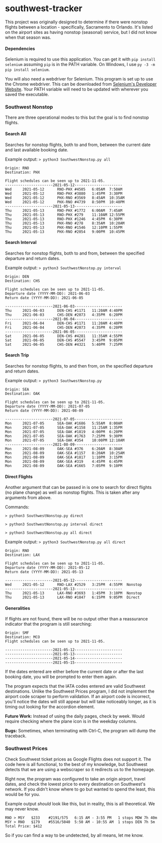 # southwest-tracker

This project was originally designed to determine if there were nonstop flights between a location - specifically, Sacramento to Orlando. It's listed on the airport sites as having nonstop (seasonal) service, but I did not know when that season was.

#### Dependencies

Selenium is required to use this application. You can get it with
`pip install selenium`
assuming `pip` is in the PATH variable. On Windows, I use `py -3 -m pip install selenium`.

You will also need a webdriver for Selenium. This program is set up to use the Chrome webdriver. This can be downloaded from [Selenium's Developer Website](https://www.selenium.dev/documentation/en/webdriver/driver_requirements/#quick-reference). Your PATH variable will need to be updated with wherever you saved the executable.

### Southwest Nonstop
There are three operational modes to this but the goal is to find nonstop flights.

#### Search All
Searches for nonstop flights, both to and from, between the current date and last available booking date.

Example output:
`> python3 SouthwestNonstop.py all`
```
Origin: RNO
Destination: PHX

Flight schedules can be seen up to 2021-11-05.
----------------------2021-05-12----------------------
Wed     2021-05-12      RNO-PHX #4505   6:05AM  7:50AM
Wed     2021-05-12      RNO-PHX #3880   1:45PM  3:30PM
Wed     2021-05-12      PHX-RNO #3569   8:45AM  10:35AM
Wed     2021-05-12      PHX-RNO #4739   8:50PM  10:40PM
----------------------2021-05-13----------------------
Thu     2021-05-13      RNO-PHX #1772   6:00AM  7:45AM
Thu     2021-05-13      RNO-PHX #279    11:10AM 12:55PM
Thu     2021-05-13      RNO-PHX #1246   4:45PM  6:30PM
Thu     2021-05-13      PHX-RNO #278    8:35AM  10:20AM
Thu     2021-05-13      PHX-RNO #1546   12:10PM 1:55PM
Thu     2021-05-13      PHX-RNO #2054   9:00PM  10:45PM
```

#### Search Interval
Searches for nonstop flights, both to and from, between the specified departure and return dates.

Example output:
`> python3 SouthwestNonstop.py interval`
```
Origin: DEN
Destination: CHS

Flight schedules can be seen up to 2021-11-05.
Departure date (YYYY-MM-DD): 2021-06-03
Return date (YYYY-MM-DD): 2021-06-05

----------------------2021-06-03----------------------
Thu     2021-06-03      DEN-CHS #1171   11:20AM 4:40PM
Thu     2021-06-03      CHS-DEN #2073   4:35PM  6:20PM
----------------------2021-06-04----------------------
Fri     2021-06-04      DEN-CHS #1171   11:20AM 4:40PM
Fri     2021-06-04      CHS-DEN #2073   4:35PM  6:20PM
----------------------2021-06-05----------------------
Sat     2021-06-05      DEN-CHS #4281   11:35AM 4:55PM
Sat     2021-06-05      DEN-CHS #5547   3:45PM  9:05PM
Sat     2021-06-05      CHS-DEN #4321   5:40PM  7:25PM
```

#### Search Trip
Searches for nonstop flights, to and then from, on the specified departure and return dates.

Example output:
`> python3 SouthwestNonstop.py`
```
Origin: SEA
Destination: OAK

Flight schedules can be seen up to 2021-11-05.
Departure date (YYYY-MM-DD): 2021-07-05
Return date (YYYY-MM-DD): 2021-08-09

----------------------2021-07-05----------------------
Mon     2021-07-05      SEA-OAK #1686   5:55AM  8:00AM
Mon     2021-07-05      SEA-OAK #1158   11:25AM 1:35PM
Mon     2021-07-05      SEA-OAK #1819   4:00PM  6:20PM
Mon     2021-07-05      SEA-OAK #1763   7:25PM  9:30PM
Mon     2021-07-05      SEA-OAK #354    10:00PM 12:10AM
----------------------2021-08-09----------------------
Mon     2021-08-09      OAK-SEA #376    6:20AM  8:30AM
Mon     2021-08-09      OAK-SEA #1157   8:20AM  10:25AM
Mon     2021-08-09      OAK-SEA #1817   1:10PM  3:15PM
Mon     2021-08-09      OAK-SEA #319    4:45PM  6:45PM
Mon     2021-08-09      OAK-SEA #1665   7:05PM  9:10PM
```

#### Direct Flights
Another argument that can be passed in is one to search for direct flights (no plane change) as well as nonstop flights. This is taken after any arguments from above.

Commands:

`> python3 SouthwestNonstop.py direct`

`> python3 SouthwestNonstop.py interval direct`

`> python3 SouthwestNonstop.py all direct`

Example output:
`> python3 SouthwestNonstop.py all direct`
```
Origin: RNO
Destination: LAX

Flight schedules can be seen up to 2021-11-05.
Departure date (YYYY-MM-DD): 2021-05-12
Return date (YYYY-MM-DD): 2021-05-13

----------------------2021-05-12----------------------
Wed     2021-05-12      RNO-LAX #2529   3:25PM  4:55PM  Nonstop
----------------------2021-05-13----------------------
Thu     2021-05-13      LAX-RNO #3693   1:45PM  3:10PM  Nonstop
Thu     2021-05-13      LAX-RNO #1847   6:15PM  9:05PM  Direct
```

#### Generalities
If flights are not found, there will be no output other than a reassurance indicator that the program is still searching:
```
Origin: SMF
Destination: MCO
Flight schedules can be seen up to 2021-11-05.

----------------------2021-05-12----------------------
----------------------2021-05-13----------------------
----------------------2021-05-14----------------------
----------------------2021-05-15----------------------
```

If the dates entered are either before the current date or after the last booking date, you will be prompted to enter them again.

The program expects that the IATA codes entered are valid Southwest destinations. Unlike the Southwest Prices program, I did not implement the airport code scraper to perform validation. If an airport code is incorrect, you'll notice the dates will still appear but will take noticeably longer, as it is timing out looking for the accordion element.

**Future Work:** Instead of using the daily pages, check by week. Would require checking where the plane icon is in the weekday columns.

**Bugs:** Sometimes, when terminating with Ctrl-C, the program will dump the traceback.

### Southwest Prices
Check Southwest ticket prices as Google Flights does not support it. The code here is all functional, to the best of my knowledge, but Southwest detects that we are using a webscraper so it redirects us to the homepage.

Right now, the program was configured to take an origin airport, travel dates, and check the lowest price to every destination on Southwest's network. If you didn't know where to go but wanted to spend the least, this would be for you.

Example output *should* look like this, but in reality, this is all theoretical. We may never know.

```
RNO > MSY	$233	#2191/575	6:15 AM - 3:55 PM	1 stops MDW	7h 40m
MSY > RNO	$179	#5516/5040	5:50 AM - 10:55 AM	1 stops DEN	7h 5m
Total Price: $412
```
So if you can find a way to be undetected, by all means, let me know.
